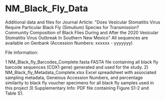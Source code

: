 # NM_Black_Fly_Data
Additional data and files for Journal Article: "Does Vesicular Stomatitis Virus Require Particular Black Fly (Simulium) Species for Transmission? Community Composition of Black Flies During and After the 2020 Vesicular Stomatitis Virus Outbreak In Southern New Mexico"
All sequences are available on Genbank (Accession Numbers: xxxxxx - yyyyyyy)

File Information: 

1 NM_Black_fly_Barcodes_Complete.fasta FASTA file containing all black fly barcode sequences (COX1 gene) generated and used for the study.
2) NM_Black_fly_Metadata_Complete.xlsx Excel spreadsheet with associated sampling metadata, Geneious Accession Numbers, and percentage similarity to black fly voucher specimens for all black fly samples used in this project 
3) Supplementary Info: PDF file containing Figure S1-2 and Table S1.
